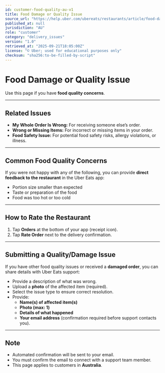 ```yaml
---
id: customer-food-quality-au-v1
title: Food Damage or Quality Issue
source_url: "https://help.uber.com/ubereats/restaurants/article/food-damage-or-quality-issue?nodeId=7473cb7f-674b-43b4-88bd-98082ea9d37e"
published_at: null
jurisdiction: "AU"
role: "customer"
category: "delivery_issues"
version: "1.0"
retrieved_at: "2025-09-21T18:05:00Z"
license: "© Uber; used for educational purposes only"
checksum: "sha256:to-be-filled-by-script"
---
```


# Food Damage or Quality Issue

Use this page if you have **food quality concerns**.  

---

## Related Issues
- **My Whole Order Is Wrong:** For receiving someone else’s order.  
- **Wrong or Missing Items:** For incorrect or missing items in your order.  
- **Food Safety Issue:** For potential food safety risks, allergy violations, or illness.  

---

## Common Food Quality Concerns
If you were not happy with any of the following, you can provide **direct feedback to the restaurant** in the Uber Eats app:  
- Portion size smaller than expected  
- Taste or preparation of the food  
- Food was too hot or too cold  

---

## How to Rate the Restaurant
1. Tap **Orders** at the bottom of your app (receipt icon).  
2. Tap **Rate Order** next to the delivery confirmation.  

---

## Submitting a Quality/Damage Issue
If you have other food quality issues or received a **damaged order**, you can share details with Uber Eats support:  
- Provide a description of what was wrong.  
- Upload a **photo** of the affected item (required).  
- Select the issue type to ensure correct resolution.  
- Provide:  
  - **Name(s) of affected item(s)**  
  - **Photo (max: 1)**  
  - **Details of what happened**  
  - **Your email address** (confirmation required before support contacts you).  

---

## Note
- Automated confirmation will be sent to your email.  
- You must confirm the email to connect with a support team member.  
- This page applies to customers in **Australia**.  

